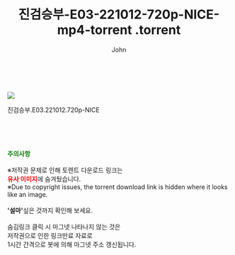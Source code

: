 ﻿---
layout: post
title:  "                   진검승부-E03-221012-720p-NICE-mp4-torrent                .torrent"
author: John
categories: [ 드라마 ]
tags: [  ]
image: https://torrentrj57.com/uploadfile/full/d5ce89af4fc960abc204b6e77fe9a0b97dafb9ce.jpg 
description: "                   진검승부-E03-221012-720p-NICE-mp4-torrent                 torrent 정보 공유"
toc: true
toc_sticky: true
---

<br>
<p><img src="https://torrentrj57.com/uploadfile/full/d5ce89af4fc960abc204b6e77fe9a0b97dafb9ce.jpg"/></p>
 진검승부.E03.221012.720p-NICE  
    
<br><br><br>
<p data-ke-size="size16"><b><span style="color: green;">주의사항</span></b><br /><br />※저작권 문제로 인해 토렌트 다운로드 링크는<br /><b><span style="color: red;">유사 이미지</span></b>에 숨겨뒀습니다.<br />※Due to copyright issues, the torrent download link is hidden where it looks like an image.<br /><br /><b>'설마'</b>싶은 것까지 확인해 보세요.<br /><br />숨김링크 클릭 시 마그넷 나타나지 않는 것은<br />저작권으로 인한 링크만료 자료로<br />1시간 간격으로 봇에 의해 마그넷 주소 갱신됩니다.</p>
